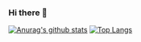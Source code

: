 ### Hi there 👋

[![Anurag's github stats](https://github-readme-stats.vercel.app/api?username=muradmuzaffar)](https://github.com/anuraghazra/github-readme-stats) [![Top Langs](https://github-readme-stats.vercel.app/api/top-langs/?username=muradmuzaffar)](https://github.com/anuraghazra/github-readme-stats)



